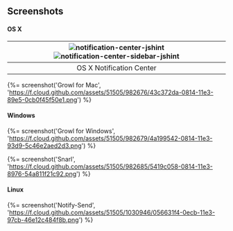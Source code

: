 ## Screenshots

#### OS X

| ![notification-center-jshint](https://f.cloud.github.com/assets/51505/982681/4e63bf88-0814-11e3-8b57-e2f5f4c2e1c1.png) ![notification-center-sidebar-jshint](https://f.cloud.github.com/assets/51505/982683/519b3bc2-0814-11e3-9b2b-1b07b4cf0466.png) |
|:-------------:|
| OS X Notification Center |

{%= screenshot('Growl for Mac', 'https://f.cloud.github.com/assets/51505/982676/43c372da-0814-11e3-89e5-0cb0f45f50e1.png') %}

#### Windows

{%= screenshot('Growl for Windows', 'https://f.cloud.github.com/assets/51505/982679/4a199542-0814-11e3-93d9-5c46e2aed2d3.png') %}

{%= screenshot('Snarl', 'https://f.cloud.github.com/assets/51505/982685/5419c058-0814-11e3-8976-54a811f21c92.png') %}

#### Linux

{%= screenshot('Notify-Send', 'https://f.cloud.github.com/assets/51505/1030946/056631f4-0ecb-11e3-97cb-46e12c484f8b.png') %}